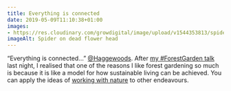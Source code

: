 ```yaml
---
title: Everything is connected
date: 2019-05-09T11:10:38+01:00
images: 
- https://res.cloudinary.com/growdigital/image/upload/v1544353813/spider-43162868510.jpg
imageAlt: Spider on dead flower head
---
```


“Everything is connected…” [@Haggewoods](https://mobile.twitter.com/Haggewoods). After [my #ForestGarden talk](https://www.forestgarden.wales/talks/ldgc/) last night, I realised that one of the reasons I like forest gardening so much is because it is like a model for how sustainable living can be achieved. You can apply the ideas of [working with nature](https://www.agroforestry.co.uk/product/creating-a-forest-garden-2/) to other endeavours.
